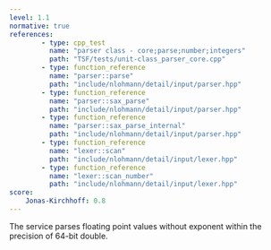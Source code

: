 ```yaml
---
level: 1.1
normative: true
references:
        - type: cpp_test
          name: "parser class - core;parse;number;integers"
          path: "TSF/tests/unit-class_parser_core.cpp"
        - type: function_reference
          name: "parser::parse"
          path: "include/nlohmann/detail/input/parser.hpp"
        - type: function_reference
          name: "parser::sax_parse"
          path: "include/nlohmann/detail/input/parser.hpp"
        - type: function_reference
          name: "parser::sax_parse_internal"
          path: "include/nlohmann/detail/input/parser.hpp"
        - type: function_reference
          name: "lexer::scan"
          path: "include/nlohmann/detail/input/lexer.hpp"
        - type: function_reference
          name: "lexer::scan_number"
          path: "include/nlohmann/detail/input/lexer.hpp"
score:
    Jonas-Kirchhoff: 0.8
---
```


The service parses floating point values without exponent within the precision of 64-bit double.